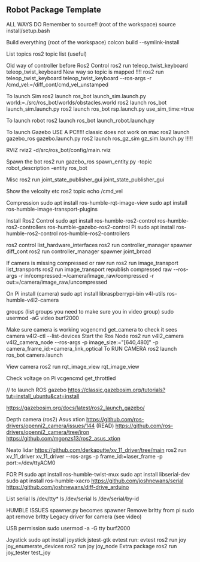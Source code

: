## Robot Package Template
ALL WAYS DO
Remember to source!! (root of the workspace)
source install/setup.bash

Build everything (root of the workspace)
colcon build --symlink-install

List topics
ros2 topic list (useful)

Old way of controller before Ros2 Control
ros2 run teleop_twist_keyboard  teleop_twist_keyboard 
New way so topic is mapped  !!!!
ros2 run teleop_twist_keyboard teleop_twist_keyboard --ros-args -r /cmd_vel:=/diff_cont/cmd_vel_unstamped


To launch Sim
ros2 launch ros_bot launch_sim.launch.py world:=./src/ros_bot/worlds/obstacles.world
ros2 launch ros_bot launch_sim.launch.py
ros2 launch ros_bot rsp.launch.py use_sim_time:=true

To launch robot
ros2 launch ros_bot launch_robot.launch.py

To launch Gazebo
USE A PC!!!!! classic does not work on mac
ros2 launch gazebo_ros gazebo.launch.py
ros2 launch ros_gz_sim gz_sim.launch.py !!!!!

RVIZ
rviz2 -d/src/ros_bot/config/main.rviz

Spawn the bot
ros2 run gazebo_ros spawn_entity.py -topic robot_description -entity ros_bot

Misc
ros2 run joint_state_publisher_gui joint_state_publisher_gui

Show the velcoity etc
ros2 topic echo /cmd_vel

Compression
sudo apt install ros-humble-rqt-image-view
sudo apt install ros-humble-image-transport-plugins

Install Ros2 Control
sudo apt install ros-humble-ros2-control ros-humble-ros2-controllers ros-humble-gazebo-ros2-control
Pi
sudo apt install ros-humble-ros2-control ros-humble-ros2-controllers 

ros2 control list_hardware_interfaces
ros2 run controller_manager spawner diff_cont
ros2 run controller_manager spawner joint_broad

If camera is missing compressed or raw run
ros2 run image_transport list_transports
ros2 run image_transport republish compressed raw --ros-args -r in/compressed:=/camera/image_raw/compressed -r out:=/camera/image_raw/uncompressed

On Pi install (camera)
sudo apt install libraspberrypi-bin v4l-utils ros-humble-v4l2-camera

groups (list groups you need to make sure you in video group)
sudo usermod -aG video burf2000

Make sure camera is working
vcgencmd get_camera to check it sees camera
v4l2-ctl --list-devices
Start the Ros Node
ros2 run v4l2_camera v4l2_camera_node --ros-args -p image_size:="[640,480]" -p camera_frame_id:=camera_link_optical
To RUN CAMERA
ros2 launch ros_bot camera.launch

View camera
ros2 run rqt_image_view rqt_image_view

Check voltage on Pi
vcgencmd get_throttled


// to launch ROS gazebo
https://classic.gazebosim.org/tutorials?tut=install_ubuntu&cat=install

https://gazebosim.org/docs/latest/ros2_launch_gazebo/


Depth camera (ros2) Asus xtion
https://github.com/ros-drivers/openni2_camera/issues/144 (READ)
https://github.com/ros-drivers/openni2_camera/tree/iron
https://github.com/mgonzs13/ros2_asus_xtion

Neato lidar
https://github.com/derkaputte/xv_11_driver/tree/main
ros2 run xv_11_driver xv_11_driver --ros-args -p frame_id:=laser_frame -p port:=/dev/ttyACM0

FOR PI
sudo apt install ros-humble-twist-mux
sudo apt install libserial-dev
sudo apt install ros-humble-xacro 
https://github.com/joshnewans/serial
https://github.com/joshnewans/diff-drive_arduino

List serial
ls /dev/tty* 
ls /dev/serial
ls /dev/serial/by-id 

HUMBLE ISSUES
spawner.py becomes spawner
Remove brltty from pi
sudo apt remove brltty
Legacy driver for camera (see video)

USB permission
sudo usermod -a -G tty burf2000

Joystick
sudo apt install joystick jstest-gtk evtest
run: evtest
ros2 run joy joy_enumerate_devices
ros2 run joy joy_node
Extra package ros2 run joy_tester test_joy